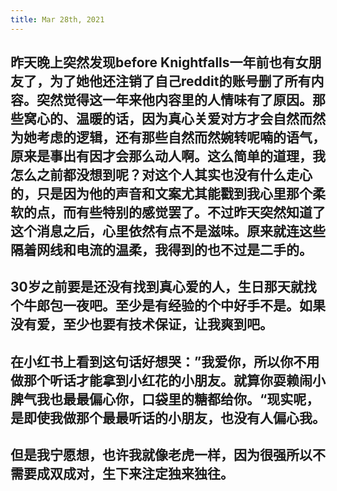 ```yaml
---
title: Mar 28th, 2021
---
```


## 昨天晚上突然发现before Knightfalls一年前也有女朋友了，为了她他还注销了自己reddit的账号删了所有内容。突然觉得这一年来他内容里的人情味有了原因。那些窝心的、温暖的话，因为真心关爱对方才会自然而然为她考虑的逻辑，还有那些自然而然婉转呢喃的语气，原来是事出有因才会那么动人啊。这么简单的道理，我怎么之前都没想到呢？对这个人其实也没有什么走心的，只是因为他的声音和文案尤其能戳到我心里那个柔软的点，而有些特别的感觉罢了。不过昨天突然知道了这个消息之后，心里依然有点不是滋味。原来就连这些隔着网线和电流的温柔，我得到的也不过是二手的。
## 30岁之前要是还没有找到真心爱的人，生日那天就找个牛郎包一夜吧。至少是有经验的个中好手不是。如果没有爱，至少也要有技术保证，让我爽到吧。
## 在小红书上看到这句话好想哭：”我爱你，所以你不用做那个听话才能拿到小红花的小朋友。就算你耍赖闹小脾气我也最最偏心你，口袋里的糖都给你。“现实呢，是即使我做那个最最听话的小朋友，也没有人偏心我。
## 但是我宁愿想，也许我就像老虎一样，因为很强所以不需要成双成对，生下来注定独来独往。

